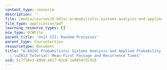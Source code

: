 ```yaml
---
content_type: resource
description: ''
file: /media/courses/6-041sc-probabilistic-systems-analysis-and-applied-probability-fall-2013/517f58e149b8482743c81e0854f3cd10_MIT6_041SCF13_No_41_Ch7_MeanFirstpassage_26recurranceTimes_300k.pdf
file_type: application/pdf
learning_resource_types: []
ocw_type: OCWFile
parent_title: 'Unit III: Random Processes'
parent_type: CourseSection
resourcetype: Document
title: "6.041SC Probabilistic Systems Analysis and Applied Probability, Fall 2013Transcript\
  \ \u2013 Tutorial: Mean First Passage and Recurrence Times"
uid: 517f58e1-49b8-4827-43c8-1e0854f3cd10
---
```

